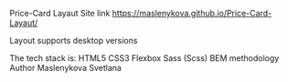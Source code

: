 Price-Card Layaut
Site link  https://maslenykova.github.io/Price-Card-Layaut/

Layout supports desktop versions

The tech stack is:
HTML5
CSS3
Flexbox
Sass (Scss)
BEM methodology
Author
Maslenykova Svetlana
